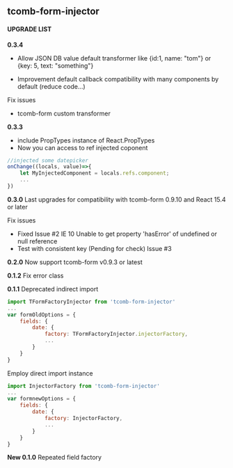 ## tcomb-form-injector

#### UPGRADE LIST

**0.3.4**

* Allow JSON DB value default transformer like {id:1, name: "tom"} or {key: 5, text: "something"}
- Improvement default callback compatibility with many components by default (reduce code...)

Fix issues
- tcomb-form custom transformer


**0.3.3**
- include PropTypes instance of React.PropTypes
- Now you can access to ref injected coponent

```js
//injected some datepicker
onChange((locals, value)=>{
	let MyInjectedComponent = locals.refs.component;
	...
})
```

**0.3.0**
Last upgrades for compatibility with
tcomb-form 0.9.10 and React 15.4 or later

Fix issues
- Fixed Issue #2 IE 10 Unable to get property 'hasError' of undefined or null reference
- Test with consistent key (Pending for check) Issue #3

**0.2.0**
Now support tcomb-form v0.9.3 or latest

**0.1.2**
Fix error class

**0.1.1**
Deprecated indirect import
```js
import TFormFactoryInjector from 'tcomb-form-injector'
...
var formOldOptions = {
	fields: {
		date: {
			factory: TFormFactoryInjector.injectorFactory,
			...
		}
	}
}
```
Employ direct import instance
```js
import InjectorFactory from 'tcomb-form-injector'
...
var formnewOptions = {
	fields: {
		date: {
			factory: InjectorFactory,
			...
		}
	}
}
```

**New 0.1.0**
Repeated field factory
